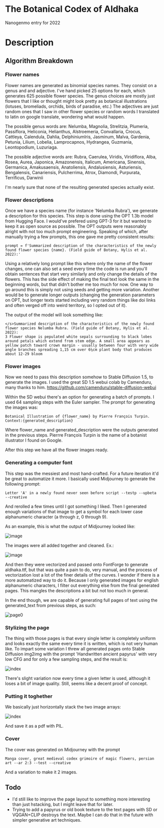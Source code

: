 # The Botanical Codex of Aldhaka
Nanogenmo entry for 2022

# Description
## Algorithm Breakdown
### Flower names

Flower names are generated as binomial species names. They consist on a genus and and adjective.
I've hand picked 25 options for each, which generates 625 possible flower species. 
The genus choices are mostly just flowers that I like or thought might look pretty as botanical illustrations (lotuses, bromeliads, orchids, birds of paradise, etc.)
The adjectives are just random ones that I saw in other flower species or random words I translated to latin on google translate, wondering what would happen.

The possible genus words are: Nelumba, Magnolia, Strelitzia, Plumeria, Passiflora, Heliconia, Helianthus, Alstroemeria, Convallaria, Crocus, Cattleya, Calendula, Dahlia, DelphiniumIris, Jasminum, Malva, Gardenia, Petunia, Lilium, Lobelia, Lamprocapnos, Hydrangea, Guzmania, Leontopodium, Luzuriaga.

The possible adjective words are: Rubra, Caerulea, Viridis, Viridiflora, Alba, Rosea, Aurea, Japonica, Amazonensis, Italicum, Americana, Sinensis, Germanica, Amakusaensis, Anatoliensis, Andalusiensis, Asturiensis, Bengalensis, Canariensis, Pulcherrima, Atrox, Diamondi, Purpurata, Terrificus, Darwinii

I'm nearly sure that none of the resulting generated species actually exist.

### Flower descriptions

Once we have a species name (for instance 'Nelumba Rubra'), we generate a description for this species. This step is done using the OPT 1.3b model from Hugging Face. I would've prefered using GPT-3 for it but wanted to keep it as open source as possible. The OPT outputs were reasonably alright with not too much prompt engineering.
Speaking of which, after manually trying a few prompts, this one gave me pretty consistent results:

```
prompt = f'Summarized description of the characteristics of the newly found flower species {name}. (Field guide of Botany, Hylis et al. 2022):'
```

Using a relatively long prompt like this where only the name of the flower changes, one can also set a seed every time the code is run and you'll obtain sentences that start very similarly and only change the details of the flowers. This has the side effect of making the final text look the same in the beginning words, but that didn't bother me too much for now. One way to go around this is simply not using seeds and getting more variation. Another would be to generate longer outputs (changing the generation parameters on OPT, but longer texts started including very random things like doi links and often verged off into weird territory, so I opted out of it).

The output of the model will look something like:

```
</s>Summarized description of the characteristics of the newly found flower species Nelumba Rubra. (Field guide of Botany, Hylis et al. 2022):
3 Flower shape is pepulated white sepals surrounding to black lobes around petals which extend from stem edge. A small area appears as yellow patch toward crown margin - usually between four with very wide angle branches spreading 1‚15 cm over 6¼cm plant body that produces about 12-29 bloom
```

### Flower images

Now we need to pass this description somehow to Stable Diffusion 1.5, to generate the images.
I used the great SD 1.5 webui colab by Camenduru, many thanks to him. https://github.com/camenduru/stable-diffusion-webui

Within the SD webui there's an option for generating a batch of prompts. I used 64 sampling steps with the Euler sampler.
The prompt for generating the images was:
```
Botanical Illustration of {flower_name} by Pierre François Turpin. Context:{generated_description}
```
Where flower_name and generated_description were the outputs generated in the previous steps. Pierrre François Turpin is the name of a botanist illustrator I found on Google.

After this step we have all the flower images ready.

### Generating a computer font

This step was the messiest and most hand-crafted. For a future iteration it'd be great to automatize it more. I basically used Midjourney to generate the following prompt:

```
Letter 'A' in a newly found never seen before script --testp --upbeta --creative
```

And rerolled a few times until I got something I liked. Then I generated enough variations of that image to get a symbol for each lower case alphanumeric character (a through z, 0 through 9).

As an example, this is what the output of Midjourney looked like:

![image](https://user-images.githubusercontent.com/88170094/204150569-77bc2238-be13-41ad-bd24-eb31fcebed7b.png)

The images were all added together and cleaned. Ex.:

![image](https://user-images.githubusercontent.com/88170094/204150745-3f9d727c-4d6b-4aec-ae82-3a0e03de11d6.png)

And then they were vectorized and passed onto FontForge to generate aldhaka.ttf, but that was quite a pain to do, very manual, and the process of vectorization lost a lot of the finer details of the curves. I wonder if there is a more automatized way to do it.
Because I only generated images for english alphanumeric characters, I filter out everything else from the final generated pages. This mangles the descriptions a bit but not too much in general.

In the end though, we are capable of generating full pages of text using the generated_text from previous steps, as such:

![page0](https://user-images.githubusercontent.com/88170094/204150846-9b92673e-d0b9-40fa-9fe5-c710a5ded77d.png)

### Stylizing the page

The thing with those pages is that every single letter is completely uniform and looks exactly the same every time it is written, which is not very human like. To impart some variation I threw all generated pages onto Stable Diffusion img2img with the prompt 'Handwritten ancient papyrus' with very low CFG and for only a few sampling steps, and the result is:

![index](https://user-images.githubusercontent.com/88170094/204150999-053cc35d-5807-4941-be96-3c3a760e72e0.png)

There's slight variation now every time a given letter is used, although it loses a bit of image quality. Still, seems like a decent proof of concept.

### Putting it toghether

We basically just horizontally stack the two image arrays:

![index](https://user-images.githubusercontent.com/88170094/204151066-e0feae64-6965-4373-89b7-ed9c553dc2b8.png)

And save it as a pdf with PIL.

### Cover

The cover was generated on Midjourney with the prompt

```
Manga cover, great medieval codex grimoire of magic flowers, persian art --ar 2:3 --test --creative
```

And a variation to make it 2 images.

## Todo

- I'd still like to improve the page layout to something more interesting than just hstacking, but I might leave that for later.
- Trying to add a papyrus or old book texture to the text pages with SD or VQGAN+CLIP destroys the text. Maybe I can do that in the future with simpler generative art techniques.
